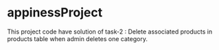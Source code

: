 # appinessProject
This project code have solution of task-2 :  Delete associated products in products table when admin deletes one category. 

